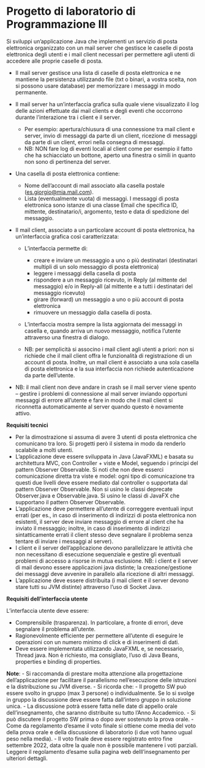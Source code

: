 # Progetto di laboratorio di Programmazione III

Si sviluppi un’applicazione Java che implementi un servizio di posta elettronica organizzato con un mail server che
gestisce le caselle di posta elettronica degli utenti e i mail client necessari per permettere agli utenti di accedere
alle proprie caselle di posta.

* Il mail server gestisce una lista di caselle di posta elettronica e ne mantiene la persistenza utilizzando file (txt o
  binari, a vostra scelta, non si possono usare database) per memorizzare i messaggi in modo permanente.

* Il mail server ha un’interfaccia grafica sulla quale viene visualizzato il log delle azioni effettuate dai mail
  clients e degli eventi che occorrono durante l’interazione tra i client e il server.

    * Per esempio: apertura/chiusura di una connessione tra mail client e server, invio di messaggi da parte di un
      client, ricezione di messaggi da parte di un client, errori nella consegna di messaggi.
    * NB: NON fare log di eventi locali al client come per esempio il fatto che ha schiacciato un bottone, aperto una
      finestra o simili in quanto non sono di pertinenza del server.
* Una casella di posta elettronica contiene:

    * Nome dell’account di mail associato alla casella postale (es.giorgio@mia.mail.com).
    * Lista (eventualmente vuota) di messaggi. I messaggi di posta elettronica sono istanze di una classe Email che
      specifica ID, mittente, destinatario/i, argomento, testo e data di spedizione del messaggio.
* Il mail client, associato a un particolare account di posta elettronica, ha un’interfaccia grafica così
  caratterizzata:

    * L’interfaccia permette di:
        * creare e inviare un messaggio a uno o più destinatari (destinatari multipli di un solo messaggio di posta
          elettronica)
        * leggere i messaggi della casella di posta
        * rispondere a un messaggio ricevuto, in Reply (al mittente del messaggio) e/o in Reply-all (al mittente e a
          tutti i destinatari del messaggio ricevuto)
        * girare (forward) un messaggio a uno o più account di posta elettronica
        * rimuovere un messaggio dalla casella di posta.
    * L’interfaccia mostra sempre la lista aggiornata dei messaggi in casella e, quando arriva un nuovo messaggio,
      notifica l’utente attraverso una finestra di dialogo.

    * NB: per semplicità si associno i mail client agli utenti a priori: non si richiede che il mail client offra le
      funzionalità di registrazione di un account di posta. Inoltre, un mail client è associato a una sola casella di
      posta elettronica e la sua interfaccia non richiede autenticazione da parte dell’utente.

* NB: il mail client non deve andare in crash se il mail server viene spento – gestire i problemi di connessione al mail
  server inviando opportuni messaggi di errore all’utente e fare in modo che il mail client si riconnetta
  automaticamente al server quando questo è novamente attivo.

**Requisiti tecnici**

* Per la dimostrazione si assuma di avere 3 utenti di posta elettronica che comunicano tra loro. Si progetti però il
  sistema in modo da renderlo scalabile a molti utenti.
* L’applicazione deve essere sviluppata in Java (JavaFXML) e basata su architettura MVC, con Controller + viste e Model,
  seguendo i principi del pattern Observer Observable. Si noti che non deve esserci comunicazione diretta tra viste e
  model: ogni tipo di comunicazione tra questi due livelli deve essere mediato dal controller o supportata dal pattern
  Observer Observable. Non si usino le classi deprecate Observer.java e Observable.java. Si usino le classi di JavaFX
  che supportano il pattern Observer Observable.
* L’applicazione deve permettere all’utente di correggere eventuali input errati (per es., in caso di inserimento di
  indirizzi di posta elettronica non esistenti, il server deve inviare messaggio di errore al client che ha inviato il
  messaggio; inoltre, in caso di inserimento di indirizzi sintatticamente errati il client stesso deve segnalare il
  problema senza tentare di inviare i messaggi al server).
* I client e il server dell’applicazione devono parallelizzare le attività che non necessitano di esecuzione sequenziale
  e gestire gli eventuali problemi di accesso a risorse in mutua esclusione. NB: i client e il server di mail devono
  essere applicazioni java distinte; la creazione/gestione dei messaggi deve avvenire in parallelo alla ricezione di
  altri messaggi.
* L’applicazione deve essere distribuita (i mail client e il server devono stare tutti su JVM distinte) attraverso l’uso
  di Socket Java.

**Requisiti dell’interfaccia utente**

L’interfaccia utente deve essere:

* Comprensibile (trasparenza). In particolare, a fronte di errori, deve segnalare il problema all’utente.
* Ragionevolmente efficiente per permettere all’utente di eseguire le operazioni con un numero minimo di click e di
  inserimenti di dati.
* Deve essere implementata utilizzando JavaFXML e, se necessario, Thread java. Non è richiesto, ma consigliato, l’uso di
  Java Beans, properties e binding di properties.

**Note**: - Si raccomanda di prestare molta attenzione alla progettazione dell’applicazione per facilitare il
parallelismo nell’esecuzione delle istruzioni e la distribuzione su JVM diverse. - Si ricorda che: - Il progetto SW può
essere svolto in gruppo (max 3 persone) o individualmente. Se lo si svolge in gruppo la discussione deve essere fatta
dall’intero gruppo in soluzione unica. - La discussione potrà essere fatta nelle date di appello orale
dell’insegnamento, che saranno distribuite su tutto l’Anno Accademico. - Si può discutere il progetto SW prima o dopo
aver sostenuto la prova orale. - Come da regolamento d’esame il voto finale si ottiene come media del voto della prova
orale e della discussione di laboratorio (i due voti hanno ugual peso nella media). - Il voto finale deve essere
registrato entro fine settembre 2022, data oltre la quale non è possibile mantenere i voti parziali. Leggere il
regolamento d’esame sulla pagina web delll’insegnamento per ulteriori dettagli.
